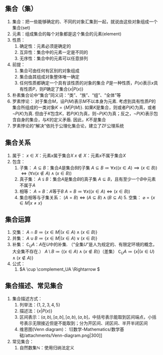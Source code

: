 ## 集合（集）
1. 集合：把一些能够确定的、不同的对象汇集到一起，就说由这些对象组成一个集合(set)
2. 元素：组成集合的每个对象都是这个集合的元素(element)
3. 性质：
	1. 确定性：元素必须是确定的
	 2. 互异性：集合中的元素一定是不同的
	  3. 无序性：集合中的元素可以任意排列
4. 前提：
	1. 集合可由任何有区别的对象组成
	 2. 集合由其组成对象整体唯一确定
	  3. 任何性质都确定一个具有该性质的对象的集合
	   $P$是一种性质，$P(x)$表示$x$具有性质$P$，则$P$确定了集合$\{x | P(x)\}$
5. 朴素集合论中“集合”同义词：“类”、“族”、“组”、“全体”等
6. 罗素悖论：
	对于集合$M$，设$P(M)$表示$M$不以本身为元素.
	 考虑到具有性质$P$的集合所组成的一类对象$K=\{M | P(M)\}$.
	  如果$K$是集合，则或者$P(K)$为真，或者$\neg P(K)$为真. 
	   但由于$K$包含$K$，若$P(K)$为真，则$\neg P(K)$为真；反之，$\neg P(K)$表示包含自身的集合，与$K$的定义矛盾.
	因此，$K$不是集合
 7. 罗素悖论的“解决”依托于公理化集合论，建立了ZF公理系统
## 集合关系
1. 属于：
	$x \in X$：元素$x$属于集合$X$
	$x \notin X$：元素$x$不属于集合$X$
2. 包含：
	1. 子集：
		$A \subseteq B$：集合$A$是集合$B$的子集
		 $A \subseteq B \coloneqq \forall x((x \in A) \implies (x \in B))$
		  $\iff (\forall x (x \notin A) \land (x \in B))$
	2. 真子集：
	   $A \subsetneqq B$：集合$A$是集合$B$的真子集
		$A \subseteq B$，且有至少一个$B$中元素不属于$A$
	  3. 相等：
		 $A=B$：$A$等于$B$
		    $A=B \coloneqq \forall x((x \in A) \iff (x \in B))$
	4. 集合相等与子集关系：
		 $(A=B) \iff (A \subseteq B) \land (B \subseteq A)$
	   5. 空集：
		$\varnothing = \{x \in M | x \neq x\}$
## 集合运算
1. 交集：
	$A \cap B \coloneqq \{x \in M | (x \in A) \land (x \in B)\}$
 2. 并集：
	 $A \cup B \coloneqq \{x \in M | (x \in A) \lor (x \in B)\}$
3. 补集：
	$\complement_UA$：$A$在$U$中的补集. （“全集$U$”是人为规定的、有限定环境的概念，大全集不存在.）
	 $A \setminus B \coloneqq \{(x \in A) \land (x \notin B)\}$（差集）
	  $\complement_UA \coloneqq\{x | (x \in U) \land (x \notin A)\}$
4. 公式：
	 1. $A \cup \complement_UA \Rightarrow $
## 集合描述、常见集合
1. 集合描述方式：
	1. 列举法：$\{1, 2, 3, 4, 5\}$
	2. 描述法：$\{x|P(x)\}$
	3. 区间表示：$(a,b),[a,b],[a,b),(a,b]$，中括号表示能取到区间端点，小括号表示无限接近但是不能取到；分为开区间、闭区间、半开半闭区间
	4. 维恩图(Venn diagram)：
		![[数学-Mathematics/数学基础/attachments/Venn-diagram.png|300]]
 2. 常见集合：
	 1. 自然数集$\mathbb{N}$：使用归纳法定义 